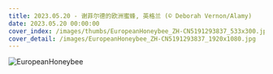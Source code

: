 ```yaml
---
title: 2023.05.20 - 谢菲尔德的欧洲蜜蜂, 英格兰 (© Deborah Vernon/Alamy)
date: 2023.05.20 00:00:00
cover_index: /images/thumbs/EuropeanHoneybee_ZH-CN5191293837_533x300.jpg
cover_detail: /images/EuropeanHoneybee_ZH-CN5191293837_1920x1080.jpg
---
```


![EuropeanHoneybee](/images/EuropeanHoneybee_ZH-CN5191293837_1920x1080.jpg)

